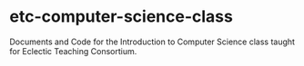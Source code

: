 # etc-computer-science-class
Documents and Code for the Introduction to Computer Science class taught for Eclectic Teaching Consortium.

